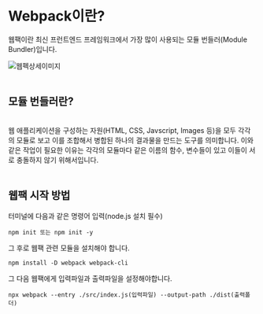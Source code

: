 # Webpack이란?

웹팩이란 최신 프런트엔드 프레임워크에서 가장 많이 사용되는 모듈 번들러(Module Bundler)입니다. 
<br>

![웹펙상세이미지](https://img1.daumcdn.net/thumb/R1280x0/?scode=mtistory2&fname=https%3A%2F%2Fblog.kakaocdn.net%2Fdn%2FbfFn2l%2FbtripvOUlMZ%2FmCQfAOEoWt8GdJhlq8eYL0%2Fimg.png)
<br>
<br>

## 모듈 번들러란? 
<br>
웹 애플리케이션을 구성하는 자원(HTML, CSS, Javscript, Images 등)을 모두 각각의 모듈로 보고 이를 조합해서 병합된 하나의 결과물을 만드는 도구를 의미합니다. 이와 같은 작업이 필요한 이유는 각각의 모듈마다 같은 이름의 함수, 변수들이 있고 이들이 서로 충돌하지 않기 위해서입니다.
<br>
<br>

## 웹팩 시작 방법
터미널에 다음과 같은 명령어 입력(node.js 설치 필수)
```
npm init 또는 npm init -y
```
그 후로 웹팩 관련 모듈을 설치해야 합니다.
```
npm install -D webpack webpack-cli
```
그 다음 웹팩에게 입력파일과 출력파일을 설정해야합니다.
```
npx webpack --entry ./src/index.js(입력파일) --output-path ./dist(출력폴더)
```
